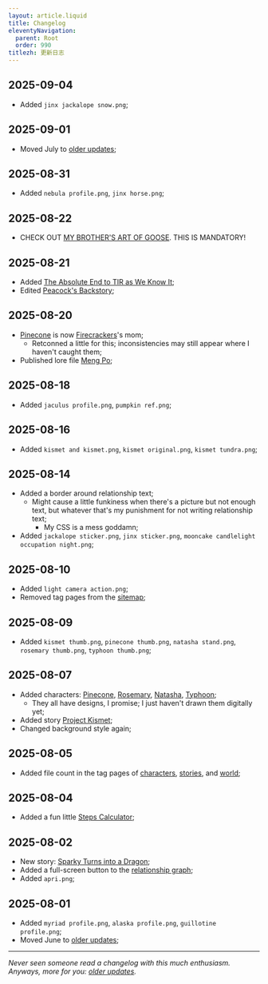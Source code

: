 ```yaml
---
layout: article.liquid
title: Changelog
eleventyNavigation:
  parent: Root
  order: 990
titlezh: 更新日志
---
```


## 2025-09-04

- Added `jinx jackalope snow.png`;

## 2025-09-01

- Moved July to [older updates](old/);

## 2025-08-31

- Added `nebula profile.png`, `jinx horse.png`;

## 2025-08-22

- CHECK OUT [MY BROTHER'S ART OF GOOSE](https://raw.githubusercontent.com/Tofutush/The-Iron-Ragdoll/refs/heads/main/img/others%20art/goose%20brother.jpg). THIS IS MANDATORY!

## 2025-08-21

- Added [The Absolute End to TIR as We Know It](/stories/the-absolute-end-to-tir-as-we-know-it/);
- Edited [Peacock's Backstory](/stories/peacock-backstory/);

## 2025-08-20

- [Pinecone](/characters/pinecone/) is now [Firecrackers](/characters/firecrackers/)'s mom;
	- Retconned a little for this; inconsistencies may still appear where I haven't caught them;
- Published lore file [Meng Po](/world/meng-po/);

## 2025-08-18

- Added `jaculus profile.png`, `pumpkin ref.png`;

## 2025-08-16

- Added `kismet and kismet.png`, `kismet original.png`, `kismet tundra.png`;

## 2025-08-14

- Added a border around relationship text;
	- Might cause a little funkiness when there's a picture but not enough text, but whatever that's my punishment for not writing relationship text;
		- My CSS is a mess goddamn;
- Added `jackalope sticker.png`, `jinx sticker.png`, `mooncake candlelight occupation night.png`;

## 2025-08-10

- Added `light camera action.png`;
- Removed tag pages from the [sitemap](/sitemap/);

## 2025-08-09

- Added `kismet thumb.png`, `pinecone thumb.png`, `natasha stand.png`, `rosemary thumb.png`, `typhoon thumb.png`;

## 2025-08-07

- Added characters: [Pinecone](/characters/pinecone/), [Rosemary](/characters/rosemary/), [Natasha](/characters/natasha/), [Typhoon](/characters/typhoon/);
	- They all have designs, I promise; I just haven't drawn them digitally yet;
- Added story [Project Kismet](/stories/project-kismet/);
- Changed background style again;

## 2025-08-05

- Added file count in the tag pages of [characters](/characters/tag/), [stories](/stories/tag/), and [world](/world/category/);

## 2025-08-04

- Added a fun little [Steps Calculator](/fun/steps/);

## 2025-08-02

- New story: [Sparky Turns into a Dragon](/stories/sparky-turns-into-a-dragon/);
- Added a full-screen button to the [relationship graph](/characters/relationships/);
- Added `apri.png`;

## 2025-08-01

- Added `myriad profile.png`, `alaska profile.png`, `guillotine profile.png`;
- Moved June to [older updates](old/);

---

*Never seen someone read a changelog with this much enthusiasm. Anyways, more for you: [older updates](old/).*
